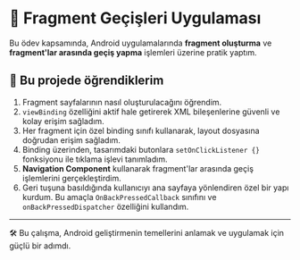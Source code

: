 # 📱 Fragment Geçişleri Uygulaması

Bu ödev kapsamında, Android uygulamalarında **fragment oluşturma** ve **fragment'lar arasında geçiş yapma** işlemleri üzerine pratik yaptım.

## 🧠 Bu projede öğrendiklerim

1. Fragment sayfalarının nasıl oluşturulacağını öğrendim.
2. `viewBinding` özelliğini aktif hale getirerek XML bileşenlerine güvenli ve kolay erişim sağladım.
3. Her fragment için özel binding sınıfı kullanarak, layout dosyasına doğrudan erişim sağladım.
4. Binding üzerinden, tasarımdaki butonlara `setOnClickListener {}` fonksiyonu ile tıklama işlevi tanımladım.
5. **Navigation Component** kullanarak fragment'lar arasında geçiş işlemlerini gerçekleştirdim.
6. Geri tuşuna basıldığında kullanıcıyı ana sayfaya yönlendiren özel bir yapı kurdum. Bu amaçla `OnBackPressedCallback` sınıfını ve `onBackPressedDispatcher` özelliğini kullandım.

---

🛠️ Bu çalışma, Android geliştirmenin temellerini anlamak ve uygulamak için güçlü bir adımdı.
